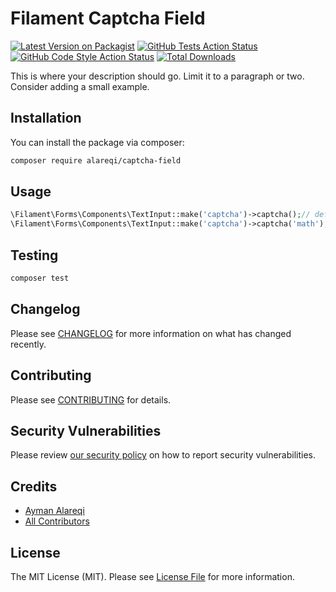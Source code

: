 # Filament Captcha Field

[![Latest Version on Packagist](https://img.shields.io/packagist/v/alareqi/captcha-field.svg?style=flat-square)](https://packagist.org/packages/alareqi/captcha-field)
[![GitHub Tests Action Status](https://img.shields.io/github/actions/workflow/status/alareqi/captcha-field/run-tests.yml?branch=main&label=tests&style=flat-square)](https://github.com/alareqi/captcha-field/actions?query=workflow%3Arun-tests+branch%3Amain)
[![GitHub Code Style Action Status](https://img.shields.io/github/actions/workflow/status/alareqi/captcha-field/fix-php-code-style-issues.yml?branch=main&label=code%20style&style=flat-square)](https://github.com/alareqi/captcha-field/actions?query=workflow%3A"Fix+PHP+code+style+issues"+branch%3Amain)
[![Total Downloads](https://img.shields.io/packagist/dt/alareqi/captcha-field.svg?style=flat-square)](https://packagist.org/packages/alareqi/captcha-field)



This is where your description should go. Limit it to a paragraph or two. Consider adding a small example.

## Installation

You can install the package via composer:

```bash
composer require alareqi/captcha-field
```
## Usage

```php
\Filament\Forms\Components\TextInput::make('captcha')->captcha();// default config 'flat'
\Filament\Forms\Components\TextInput::make('captcha')->captcha('math');
```

## Testing

```bash
composer test
```

## Changelog

Please see [CHANGELOG](CHANGELOG.md) for more information on what has changed recently.

## Contributing

Please see [CONTRIBUTING](.github/CONTRIBUTING.md) for details.

## Security Vulnerabilities

Please review [our security policy](../../security/policy) on how to report security vulnerabilities.

## Credits

- [Ayman Alareqi](https://github.com/aymanalareqi)
- [All Contributors](../../contributors)

## License

The MIT License (MIT). Please see [License File](LICENSE.md) for more information.
